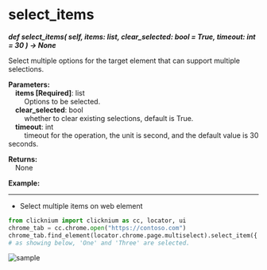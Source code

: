 # select_items
***def select_items(
        self,
        items: list,
        clear_selected: bool = True,
        timeout: int = 30
    ) -> None***  

Select multiple options for the target element that can support multiple selections.

**Parameters:**  
    &emsp;**items [Required]**: list  
        &emsp;&emsp; Options to be selected.  
    &emsp;**clear_selected**: bool  
        &emsp;&emsp; whether to clear existing selections, default is True.    
    &emsp;**timeout**: int  
        &emsp;&emsp; timeout for the operation, the unit is second, and the default value is 30 seconds.   

**Returns:**  
    &emsp;None

**Example:**
***
- Select multiple items on web element
  
```python
from clicknium import clicknium as cc, locator, ui
chrome_tab = cc.chrome.open("https://contoso.com")  
chrome_tab.find_element(locator.chrome.page.multiselect).select_item({'One', 'Three'})  
# as showing below, 'One' and 'Three' are selected.
```

![sample](../../../img/select_items_sample2.png)  